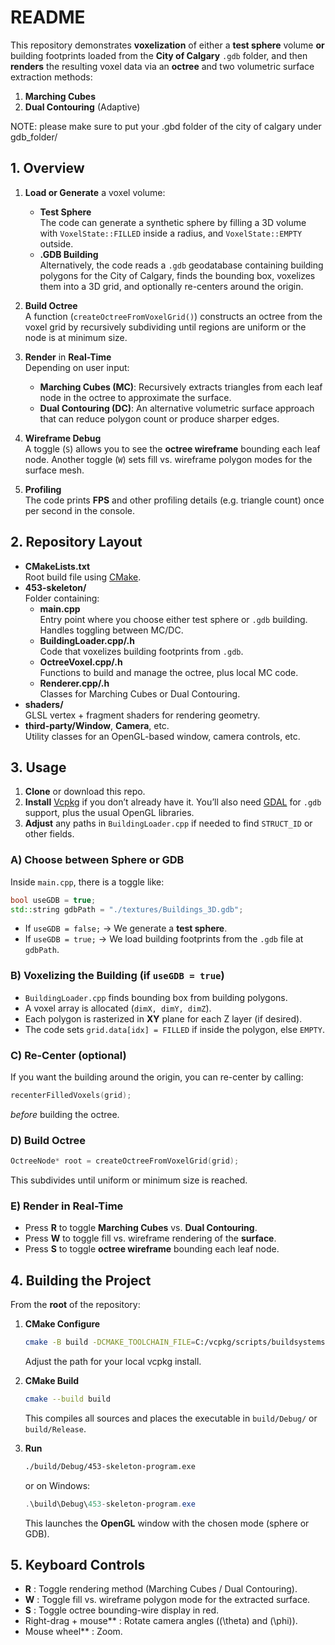 
# README

This repository demonstrates **voxelization** of either a **test sphere** volume **or** building footprints loaded from the **City of Calgary** `.gdb` folder, and then **renders** the resulting voxel data via an **octree** and two volumetric surface extraction methods:
1. **Marching Cubes**
2. **Dual Contouring** (Adaptive)


NOTE: please make sure to put your .gbd folder of the city of calgary under gdb_folder/

## 1. **Overview**

1. **Load or Generate** a voxel volume:
   - **Test Sphere**  
     The code can generate a synthetic sphere by filling a 3D volume with `VoxelState::FILLED` inside a radius, and `VoxelState::EMPTY` outside.
   - **.GDB Building**  
     Alternatively, the code reads a `.gdb` geodatabase containing building polygons for the City of Calgary, finds the bounding box, voxelizes them into a 3D grid, and optionally re-centers around the origin.

2. **Build Octree**  
   A function \(`createOctreeFromVoxelGrid()`\) constructs an octree from the voxel grid by recursively subdividing until regions are uniform or the node is at minimum size.

3. **Render** in **Real-Time**  
   Depending on user input:
   - **Marching Cubes (MC)**: Recursively extracts triangles from each leaf node in the octree to approximate the surface. 
   - **Dual Contouring (DC)**: An alternative volumetric surface approach that can reduce polygon count or produce sharper edges.

4. **Wireframe Debug**  
   A toggle (`S`) allows you to see the **octree wireframe** bounding each leaf node. Another toggle (`W`) sets fill vs. wireframe polygon modes for the surface mesh.

5. **Profiling**  
   The code prints **FPS** and other profiling details (e.g. triangle count) once per second in the console.

## 2. **Repository Layout**

- **CMakeLists.txt**  
  Root build file using [CMake](https://cmake.org/).
- **453-skeleton/**  
  Folder containing:
  - **main.cpp**  
    Entry point where you choose either test sphere or `.gdb` building. 
    Handles toggling between MC/DC.  
  - **BuildingLoader.cpp/.h**  
    Code that voxelizes building footprints from `.gdb`.  
  - **OctreeVoxel.cpp/.h**  
    Functions to build and manage the octree, plus local MC code.  
  - **Renderer.cpp/.h**  
    Classes for Marching Cubes or Dual Contouring. 
- **shaders/**  
  GLSL vertex + fragment shaders for rendering geometry.
- **third-party/Window**, **Camera**, etc.  
  Utility classes for an OpenGL-based window, camera controls, etc.

## 3. **Usage**

1. **Clone** or download this repo.  
2. **Install** [Vcpkg](https://github.com/microsoft/vcpkg) if you don’t already have it. You’ll also need [GDAL](https://gdal.org/) for `.gdb` support, plus the usual OpenGL libraries.
3. **Adjust** any paths in `BuildingLoader.cpp` if needed to find `STRUCT_ID` or other fields.

### A) **Choose** between Sphere or GDB
Inside `main.cpp`, there is a toggle like:
```cpp
bool useGDB = true; 
std::string gdbPath = "./textures/Buildings_3D.gdb";
```
- If `useGDB = false;` -> We generate a **test sphere**.
- If `useGDB = true;`  -> We load building footprints from the `.gdb` file at `gdbPath`.

### B) **Voxelizing** the Building (if `useGDB = true`)
- `BuildingLoader.cpp` finds bounding box from building polygons.
- A voxel array is allocated (`dimX, dimY, dimZ`).
- Each polygon is rasterized in **XY** plane for each Z layer (if desired).  
- The code sets `grid.data[idx] = FILLED` if inside the polygon, else `EMPTY`.

### C) **Re-Center** (optional)
If you want the building around the origin, you can re-center by calling:
```cpp
recenterFilledVoxels(grid);
```
*before* building the octree.

### D) **Build Octree**
```cpp
OctreeNode* root = createOctreeFromVoxelGrid(grid);
```
This subdivides until uniform or minimum size is reached.

### E) **Render** in Real-Time
- Press **R** to toggle **Marching Cubes** vs. **Dual Contouring**.
- Press **W** to toggle fill vs. wireframe rendering of the **surface**.
- Press **S** to toggle **octree wireframe** bounding each leaf node.

## 4. **Building the Project**

From the **root** of the repository:

1. **CMake Configure**  
   ```bash
   cmake -B build -DCMAKE_TOOLCHAIN_FILE=C:/vcpkg/scripts/buildsystems/vcpkg.cmake
   ```
   Adjust the path for your local vcpkg install.

2. **CMake Build**  
   ```bash
   cmake --build build
   ```
   This compiles all sources and places the executable in `build/Debug/` or `build/Release`.

3. **Run**  
   ```bash
   ./build/Debug/453-skeleton-program.exe
   ```
   or on Windows:
   ```powershell
   .\build\Debug\453-skeleton-program.exe
   ```
   This launches the **OpenGL** window with the chosen mode (sphere or GDB).

## 5. **Keyboard Controls**

- **R** : Toggle rendering method (Marching Cubes / Dual Contouring).  
- **W** : Toggle fill vs. wireframe polygon mode for the extracted surface.  
- **S** : Toggle octree bounding-wire display in red.  
- Right-drag + mouse** : Rotate camera angles (\(\theta\) and \(\phi\)).  
- Mouse wheel** : Zoom.  

